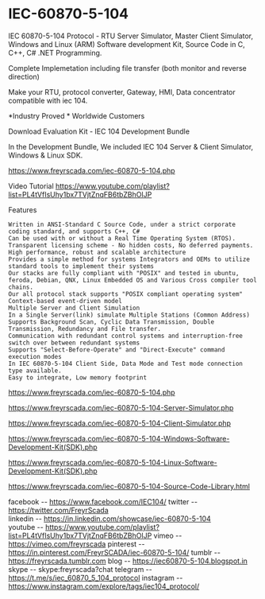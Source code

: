 # IEC-60870-5-104
IEC 60870-5-104 Protocol - RTU Server Simulator, Master Client Simulator, Windows and Linux (ARM) Software development Kit, 
Source Code in C, C++, C# .NET Programming.

Complete Implemetation including file transfer (both monitor and reverse direction)

Make your RTU, protocol converter, Gateway, HMI, Data concentrator compatible with iec 104.

*Industry Proved * Worldwide Customers

Download Evaluation Kit - IEC 104 Development Bundle

In the Development Bundle, We included IEC 104 Server & Client Simulator, Windows & Linux SDK.

https://www.freyrscada.com/iec-60870-5-104.php


Video Tutorial
https://www.youtube.com/playlist?list=PL4tVfIsUhy1bx7TVjtZnqFB6tbZBhOlJP

Features

    Written in ANSI-Standard C Source Code, under a strict corporate coding standard, and supports C++, C#
    Can be used with or without a Real Time Operating System (RTOS).
    Transparent licensing scheme - No hidden costs, No deferred payments.
    High performance, robust and scalable architecture
    Provides a simple method for systems Integrators and OEMs to utilize standard tools to implement their systems
    Our stacks are fully compliant with "POSIX" and tested in ubuntu, feroda, Debian, QNX, Linux Embedded OS and Various Cross compiler tool chains.
    Our all protocol stack supports "POSIX compliant operating system"
    Context-based event-driven model
    Multiple Server and Client Simulation
    In a Single Server(link) simulate Multiple Stations (Common Address)
    Supports Background Scan, Cyclic Data Transmission, Double Transmission, Redundancy and File transfer.
    Communication with redundant control systems and interruption-free switch over between redundant systems
    Supports "Select-Before-Operate" and "Direct-Execute" command execution modes
    In IEC 60870-5-104 Client Side, Data Mode and Test mode connection type available.
    Easy to integrate, Low memory footprint


	
	

https://www.freyrscada.com/iec-60870-5-104.php

https://www.freyrscada.com/iec-60870-5-104-Server-Simulator.php

https://www.freyrscada.com/iec-60870-5-104-Client-Simulator.php

https://www.freyrscada.com/iec-60870-5-104-Windows-Software-Development-Kit(SDK).php

https://www.freyrscada.com/iec-60870-5-104-Linux-Software-Development-Kit(SDK).php

https://www.freyrscada.com/iec-60870-5-104-Source-Code-Library.html


facebook -- https://www.facebook.com/IEC104/
twitter -- https://twitter.com/FreyrScada      
linkedin -- https://in.linkedin.com/showcase/iec-60870-5-104  
youtube -- https://www.youtube.com/playlist?list=PL4tVfIsUhy1bx7TVjtZnqFB6tbZBhOlJP
vimeo -- https://vimeo.com/freyrscada
pinterest -- https://in.pinterest.com/FreyrSCADA/iec-60870-5-104/
tumblr -- https://freyrscada.tumblr.com
blog -- https://iec60870-5-104.blogspot.in
skype -- skype:freyrscada?chat
telegram -- https://t.me/s/iec_60870_5_104_protocol
instagram -- https://www.instagram.com/explore/tags/iec104_protocol/
